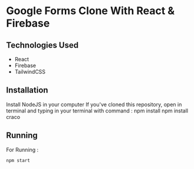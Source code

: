 # Google Forms Clone With React & Firebase


## Technologies Used
- React
- Firebase
- TailwindCSS
## Installation
Install NodeJS in your computer
If you've cloned this repository, open in terminal and typing in your terminal with command :
npm install
npm install craco


## Running
For Running :
```
npm start
```
